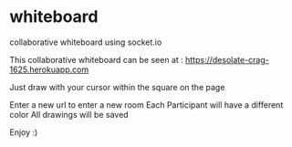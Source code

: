 # whiteboard
collaborative whiteboard using socket.io


This collaborative whiteboard can be seen at : https://desolate-crag-1625.herokuapp.com


Just draw with your cursor within the square on the page

Enter a new url to enter a new room
Each Participant will have a different color
All drawings will be saved 

Enjoy :) 
